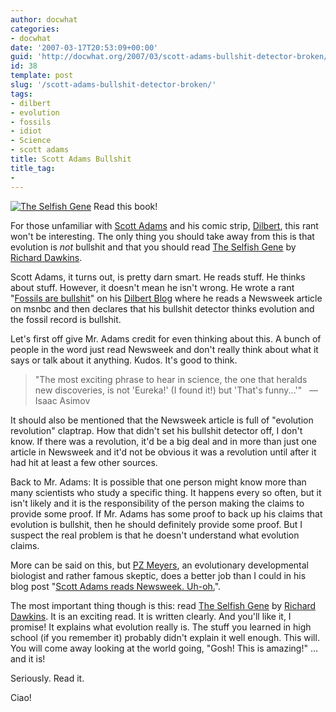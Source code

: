 ```yaml
---
author: docwhat
categories:
- docwhat
date: '2007-03-17T20:53:09+00:00'
guid: 'http://docwhat.org/2007/03/scott-adams-bullshit-detector-broken/'
id: 38
template: post
slug: '/scott-adams-bullshit-detector-broken/'
tags:
- dilbert
- evolution
- fossils
- idiot
- Science
- scott adams
title: Scott Adams Bullshit
title_tag:
-
---
```


[![The Selfish
Gene](https://ec1.images-amazon.com/images/P/0199291152.01._SCMZZZZZZZ_.jpg)](https://www.amazon.com/gp/redirect.html%3FASIN=0199291152%26tag=thedocwha-20%26lcode=xm2%26cID=2025%26ccmID=165953%26location=/o/ASIN/0199291152%253FSubscriptionId=1N9AHEAQ2F6SVD97BE02)
Read this book!

For those unfamiliar with [Scott
Adams](http://dilbertblog.typepad.com/the_dilbert_blog/) and his comic
strip, [Dilbert](http://www.dilbert.com/), this rant won't be
interesting. The only thing you should take away from this is that
evolution is *not* bullshit and that you should read [The Selfish
Gene](https://www.amazon.com/gp/redirect.html%3FASIN=0199291152%26tag=thedocwha-20%26lcode=xm2%26cID=2025%26ccmID=165953%26location=/o/ASIN/0199291152%253FSubscriptionId=1N9AHEAQ2F6SVD97BE02)
by [Richard Dawkins](http://richarddawkins.net/home).

Scott Adams, it turns out, is pretty darn smart. He reads stuff. He
thinks about stuff. However, it doesn't mean he isn't wrong. He wrote a
rant "[Fossils are
bullshit](http://dilbertblog.typepad.com/the_dilbert_blog/2007/03/fossils_are_bul.html)"
on his [Dilbert Blog](http://dilbertblog.typepad.com/the_dilbert_blog/)
where he reads a Newsweek article on msnbc and then declares that his
bullshit detector thinks evolution and the fossil record is bullshit.

Let's first off give Mr. Adams credit for even thinking about this. A
bunch of people in the word just read Newsweek and don't really think
about what it says or talk about it anything. Kudos. It's good to think.

> "The most exciting phrase to hear in science, the one that heralds new
> discoveries, is not 'Eureka!' (I found it!) but 'That's funny...'"   —
> Isaac Asimov

It should also be mentioned that the Newsweek article is full of
"evolution revolution" claptrap. How that didn't set his bullshit
detector off, I don't know. If there was a revolution, it'd be a big
deal and in more than just one article in Newsweek and it'd not be
obvious it was a revolution until after it had hit at least a few other
sources.

Back to Mr. Adams: It is possible that one person might know more than
many scientists who study a specific thing. It happens every so often,
but it isn't likely and it is the responsibility of the person making
the claims to provide some proof. If Mr. Adams has some proof to back up
his claims that evolution is bullshit, then he should definitely provide
some proof. But I suspect the real problem is that he doesn't understand
what evolution claims.

More can be said on this, but [PZ
Meyers](https://en.wikipedia.org/wiki/PZ_Myers), an evolutionary
developmental biologist and rather famous skeptic, does a better job
than I could in his blog post "[Scott Adams reads Newsweek.
Uh-oh.](http://scienceblogs.com/pharyngula/2007/03/17/scott-adams-reads-newsweek-uho/)".

The most important thing though is this: read [The Selfish
Gene](https://www.amazon.com/gp/redirect.html%3FASIN=0199291152%26tag=thedocwha-20%26lcode=xm2%26cID=2025%26ccmID=165953%26location=/o/ASIN/0199291152%253FSubscriptionId=1N9AHEAQ2F6SVD97BE02)
by [Richard Dawkins](http://richarddawkins.net/home). It is an exciting
read. It is written clearly. And you'll like it, I promise! It explains
what evolution really is. The stuff you learned in high school (if you
remember it) probably didn't explain it well enough. This will. You will
come away looking at the world going, "Gosh! This is amazing!" … and it
is!

Seriously. Read it.

Ciao!
